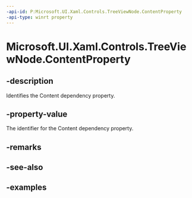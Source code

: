 ```yaml
---
-api-id: P:Microsoft.UI.Xaml.Controls.TreeViewNode.ContentProperty
-api-type: winrt property
---
```

<!-- Property syntax.
public DependencyProperty ContentProperty { get; }
-->

# Microsoft.UI.Xaml.Controls.TreeViewNode.ContentProperty


## -description

Identifies the Content dependency property.


## -property-value

The identifier for the Content dependency property.


## -remarks


## -see-also


## -examples


